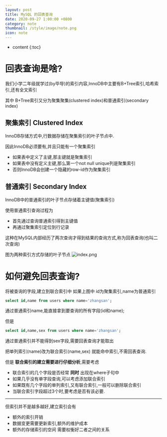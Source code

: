 ```yaml
---
layout: post
title: MySQL 的回表查询
date: 2020-09-27 1:00:00 +0800
category: note
thumbnail: /style/image/note.png
icon: note
---
```


* content
{:toc}


# 回表查询是啥?
我们小学二年级就学过(by毕导)的索引内容,InnoDB中主要有B+Tree索引,哈希索引,还有全文索引

其中 B+Tree索引又分为聚集聚集(clustered index)和普通索引(secondary index)

## 聚集索引 Clustered Index
InnoDB存储方式中,行数据存储在聚集索引的叶子节点中.

因此InnoDB必须要有,并且只能有一个聚集索引
* 如果表中定义了主键,那主键就是聚集索引
* 如果表中没有定义主键,那么第一个not null unique列是聚集索引
* 否则InnoDB会创建一个隐藏的row-id作为聚集索引

## 普通索引 Secondary Index
InnoDB中的普通索引的叶子节点存储着主键值(聚集索引)

使用普通索引查询过程为
* 首先通过查询普通索引得到主键值
* 再通过聚集索引定位到行记录

这种在MySQL内部经历了两次查询才得到结果的查询方式,称为回表查询(也叫二次查询)


图为两种索引方式存储的叶子节点
![index.png](https://s2.loli.net/2022/03/17/N8lxkWOs2hcZb6U.png)



# 如何避免回表查询?
将被查询的字段,建立到联合索引中
如果上图中 id为聚集索引,name为普通索引
```SQL
select id,name from users where name='zhangsan';
```
通过普通索引name,能直接拿到要查询的所有字段(id和name);

但是
```SQL
select id,name,sex from users where name='zhangsan';
```
通过普通索引并不能得到sex字段,需要回表查询才能取出

把单列索引(name)改为联合索引(name,sex) 就能命中索引,不需回表查询.



但是 **联合索引的建立需要进行仔细分析**,需要考虑
* 联合索引的几个字段是否经常 **同时** 出现在where子句中
* 如果几乎没有单字段查询,可以考虑添加联合索引
* 如果既有几个字段的单列索引,又有联合索引,一般可以删除联合索引
* 当联合索引字段超过3个时,要考虑是否有该必要.
*******

但索引并不是越多越好,建立索引会有
* 额外的索引开销
* 数据变更需要更新索引,额外的维护成本
* 额外的存储索引的空间
需要权衡好二者之间的关系